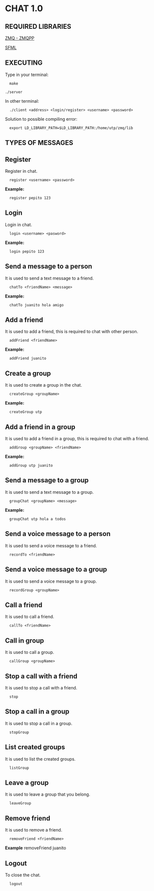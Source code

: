 # CHAT 1.0
## REQUIRED LIBRARIES

[ZMQ - ZMQPP](https://github.com/Arq-Cliente-Servidor/hola-mundo/blob/master/README.md)

[SFML](http://www.sfml-dev.org/tutorials/2.0/start-linux.php)

## EXECUTING

Type in your terminal:

      make

    ./server

In other terminal:

      ./client <address> <login/register> <username> <password>

Solution to possible compiling error:

      export LD_LIBRARY_PATH=$LD_LIBRARY_PATH:/home/utp/zmq/lib

## TYPES OF MESSAGES
## Register
Register in chat.

      register <username> <password>

**Example:**

      register pepito 123

## Login
Login in chat.

      login <username> <pasword>

**Example:**

      login pepito 123

## Send a message to a person

It is used to send a text message to a friend.  

      chatTo <friendName> <message>

**Example:**

      chatTo juanito hola amigo

## Add a friend    

It is used to add a friend, this is required to chat with other person.  

      addFriend <friendName>

**Example:**

      addFriend juanito
## Create a group

It is used to create a group in the chat.

      createGroup <groupName>

**Example:**

      createGroup utp

## Add a friend in a group

It is used to add a friend in a group, this is required to chat with a friend.

      addGroup <groupName> <friendName>

**Example:**

      addGroup utp juanito

## Send a message to a group

It is used to send a text message to a group.

      groupChat <groupName> <message>

**Example:**

      groupChat utp hola a todos

## Send a voice message to a person

It is used to send a voice message to a friend.

      recordTo <friendName>

## Send a voice message to a group

It is used to send a voice message to a group.

      recordGroup <groupName>


## Call a friend

It is used to call a friend.

      callTo <friendName>

## Call in group

It is used to call a group.

      callGroup <groupName>

## Stop a call with a friend

It is used to stop a call with a friend.

      stop

## Stop a call in a group

It is used to stop a call in a group.

      stopGroup

## List created groups

It is used to list the created groups.

      listGroup

## Leave a group

It is used to leave a group that you belong.

      leaveGroup

## Remove friend

It is used to remove a friend.

      removeFriend <friendName>

**Example**
      removeFriend juanito

## Logout
To close the chat.

      logout
